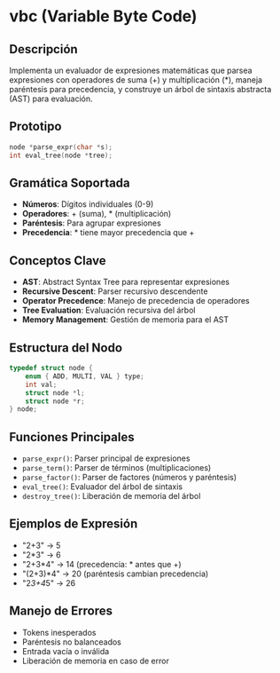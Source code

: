 # vbc (Variable Byte Code)

## Descripción
Implementa un evaluador de expresiones matemáticas que parsea expresiones con operadores de suma (+) y multiplicación (*), maneja paréntesis para precedencia, y construye un árbol de sintaxis abstracta (AST) para evaluación.

## Prototipo
```c
node *parse_expr(char *s);
int eval_tree(node *tree);
```

## Gramática Soportada
- **Números**: Dígitos individuales (0-9)
- **Operadores**: + (suma), * (multiplicación)
- **Paréntesis**: Para agrupar expresiones
- **Precedencia**: * tiene mayor precedencia que +

## Conceptos Clave
- **AST**: Abstract Syntax Tree para representar expresiones
- **Recursive Descent**: Parser recursivo descendente
- **Operator Precedence**: Manejo de precedencia de operadores
- **Tree Evaluation**: Evaluación recursiva del árbol
- **Memory Management**: Gestión de memoria para el AST

## Estructura del Nodo
```c
typedef struct node {
    enum { ADD, MULTI, VAL } type;
    int val;
    struct node *l;
    struct node *r;
} node;
```

## Funciones Principales
- `parse_expr()`: Parser principal de expresiones
- `parse_term()`: Parser de términos (multiplicaciones)
- `parse_factor()`: Parser de factores (números y paréntesis)
- `eval_tree()`: Evaluador del árbol de sintaxis
- `destroy_tree()`: Liberación de memoria del árbol

## Ejemplos de Expresión
- "2+3" → 5
- "2*3" → 6
- "2+3*4" → 14 (precedencia: * antes que +)
- "(2+3)*4" → 20 (paréntesis cambian precedencia)
- "2*3+4*5" → 26

## Manejo de Errores
- Tokens inesperados
- Paréntesis no balanceados
- Entrada vacía o inválida
- Liberación de memoria en caso de error